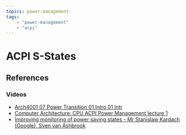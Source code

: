 ```yaml
---
topics: power-management
tags:
    - "power-management"
    - "acpi"
---
```


# ACPI S-States

## References

### Videos

- [Arch4001 07 Power Transition 01 Intro 01 Intr](https://youtu.be/YZ_1Ec_zBYw)
- [Computer Architecture: CPU ACPI Power Management lecture 1](https://youtu.be/JJOrrF41wP8)
- [Improving monitoring of power saving states - Mr Stanislaw Kardach (Google), Sven van Ashbrook](https://youtu.be/VSfkQ9DcPqI)

